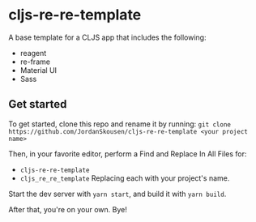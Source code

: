 # cljs-re-re-template 

A base template for a CLJS app that includes the following:
- reagent
- re-frame
- Material UI
- Sass

## Get started

To get started, clone this repo and rename it by running: `git clone https://github.com/JordanSkousen/cljs-re-re-template <your project name>`

Then, in your favorite editor, perform a Find and Replace In All Files for:
- `cljs-re-re-template`
- `cljs_re_re_template`
Replacing each with your project's name.

Start the dev server with `yarn start`, and build it with `yarn build`.

After that, you're on your own. Bye!
